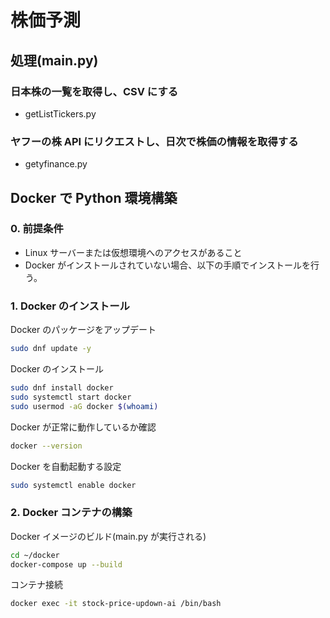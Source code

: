 # 株価予測

## 処理(main.py)

### 日本株の一覧を取得し、CSV にする

- getListTickers.py

### ヤフーの株 API にリクエストし、日次で株価の情報を取得する

- getyfinance.py

## Docker で Python 環境構築

### 0. 前提条件

- Linux サーバーまたは仮想環境へのアクセスがあること
- Docker がインストールされていない場合、以下の手順でインストールを行う。

### 1. Docker のインストール

Docker のパッケージをアップデート

```bash
sudo dnf update -y
```

Docker のインストール

```bash
sudo dnf install docker
sudo systemctl start docker
sudo usermod -aG docker $(whoami)
```

Docker が正常に動作しているか確認

```bash
docker --version
```

Docker を自動起動する設定

```bash
sudo systemctl enable docker
```

### 2. Docker コンテナの構築

Docker イメージのビルド(main.py が実行される)

```bash
cd ~/docker
docker-compose up --build
```

コンテナ接続

```bash
docker exec -it stock-price-updown-ai /bin/bash
```
